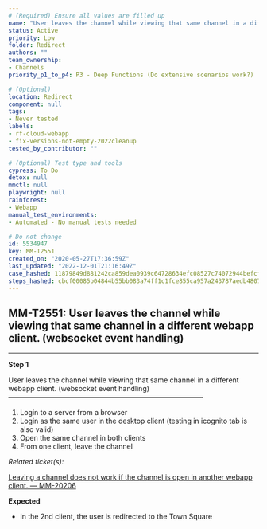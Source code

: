 ```yaml
---
# (Required) Ensure all values are filled up
name: "User leaves the channel while viewing that same channel in a different webapp client. (websocket event handling)"
status: Active
priority: Low
folder: Redirect
authors: ""
team_ownership: 
- Channels
priority_p1_to_p4: P3 - Deep Functions (Do extensive scenarios work?)

# (Optional)
location: Redirect
component: null
tags:
- Never tested
labels: 
- rf-cloud-webapp
- fix-versions-not-empty-2022cleanup
tested_by_contributor: ""

# (Optional) Test type and tools
cypress: To Do
detox: null
mmctl: null
playwright: null
rainforest: 
- Webapp
manual_test_environments:
- Automated - No manual tests needed

# Do not change
id: 5534947
key: MM-T2551
created_on: "2020-05-27T17:36:59Z"
last_updated: "2022-12-01T21:16:49Z"
case_hashed: 11879849d881242ca859dea0939c64728634efc08527c74072944befcf4e4bbf0ce7499e016a50872fb1975f531d63cf
steps_hashed: cbcf00085b04844b55bb083a74ff1c1fce855ca957a243787aedb480710b9c4bb176595ee768d082b1cdf9ea82102291
---
```


<!-- (Auto-generated) Based on frontmatter's "key" and "name" -->

## MM-T2551: User leaves the channel while viewing that same channel in a different webapp client. (websocket event handling)

---

**Step 1**

User leaves the channel while viewing that same channel in a different webapp client. (websocket event handling)\
————————————————————————————

1. Login to a server from a browser
2. Login as the same user in the desktop client (testing in icognito tab is also valid)
3. Open the same channel in both clients
4. From one client, leave the channel

_Related ticket(s):_

[Leaving a channel does not work if the channel is open in another webapp client. — MM-20206](https://mattermost.atlassian.net/browse/MM-20206)

**Expected**

- In the 2nd client, the user is redirected to the Town Square
